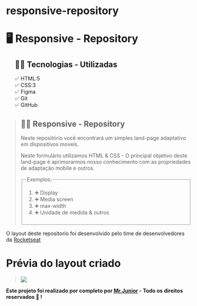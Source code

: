 # responsive-repository
<h1> 🖥️ Responsive - Repository</h1>
<ul style="list-style: none;">
  <h2> 👨‍💻 Tecnologias - Utilizadas </h2>
  <li>✅ HTML:5</li>
  <li>✅ CSS:3</li>
  <li>✅ Figma</li>
  <li>✅ Git</li>
  <li>✅ GitHub</li>
</ul>
<blockquote>
  <div>
    <h2> 👨‍💻 Responsive - Repository </h2>
    <p>Neste repositório você encontrará um simples land-page adaptativo em dispositivos moveís.</p>
    <p>Neste formulário utilizamos HTML & CSS  - O principal objetivo deste land-page é aprimorarmos nosso conhecimento com as propriedades de adaptação mobile e outros.</p>
  <fieldset>
    <legend>Exemplos:</legend>
      <ol start="1">
        <li>➕ Display</li>
        <li>➕ Media screen</li>
        <li>➕ max-width</li>
        <li>➕ Unidade de medida & outros</li>
      </ol>
  </fieldset>
  </div>
</blockquote>
<div>
  <p>O layout deste repositorío foi desenvolvido pelo time de desenvolvedores da <a href="#">Rocketseat</a></p>
</div>
<h1> Prévia do layout criado </h1>
<blockquote>
  <img src="https://i.imgur.com/4iuHoLE.png">
</blockquote>
<div>
  <strong>Este projeto foi realizado por completo por <a href="https://github.com/Mrc-Junior">Mr.Junior</a> - Todo os direitos reservados 🚀 !</strong>
</div>
